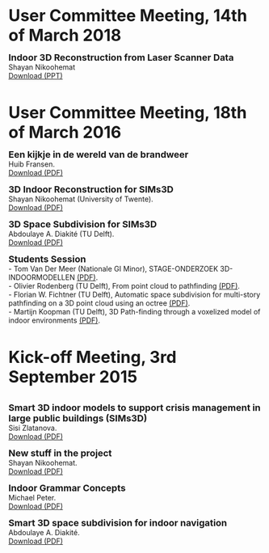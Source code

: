 <p><font size="6"><b>User Committee Meeting, 14th of March 2018</b></font><br />
</p>
<p><font size="4"><b>Indoor 3D Reconstruction from Laser Scanner Data</b> </font> <br />
  Shayan Nikoohemat<br />
<a href="files/meeting20180314/NWO(stw) project presentation_14th_March_2018.pptx">Download (PPT)</a> </p>
<p>&nbsp;</p>
<p><font size="6"><b>User Committee Meeting, 18th of March 2016</b></font>
  
  <br>
  
</p>
<p><font size="4"><b>Een kijkje in de wereld van de brandweer</b>
  </font> <br />
  Huib Fransen.
  <br>
  <a href="files/meeting2/20160318_SIIMs3D_Fransen_Innovatie_3D_Brandweer.pdf">Download (PDF)</a>
</p>
<p><font size="4"><b>3D Indoor Reconstruction for SIMs3D</b></font><br />
  Shayan Nikoohemat (University of Twente).
  <br>
  <a href="files/meeting2/20160318_SIMs3D_Nikoohemat_3DIndoorReconstruction.pdf">Download (PDF)</a>
</p>
<p><font size="4">
  <b>3D Space Subdivision for SIMs3D</b></font><br />
  Abdoulaye A. Diakité (TU Delft).
  <br>
<a href="files/meeting2/20160318_SIMs3D_Diakite_ 3Dsubdivision.pdf">Download (PDF)</a></p>
<p><font size="4"><b>Students Session</b></font> <br />
- Tom Van Der Meer (Nationale GI Minor), STAGE-ONDERZOEK 3D-INDOORMODELLEN <a href="files/meeting2/20160318_SIMs3D_VanDerMeer_3D-indoor_Brandweer.pdf">(PDF)</a>.
  <br>
  - Olivier Rodenberg (TU Delft), From point cloud to pathfinding <a href="files/meeting2/20160318_SIMs3D_Rodenberg_Octree_FireDepartment.pdf">(PDF)</a>.
  <br>
  - Florian W. Fichtner (TU Delft), Automatic space subdivision for multi-story pathfinding on a 3D point cloud using an octree <a href="files/meeting2/20160318_SIMs3D_Fichtner_3Dpath_finding_strairs_FireBrigade.pdf">(PDF)</a>.
  <br>
  - Martijn Koopman (TU Delft), 3D Path-finding through a voxelized model of indoor environments <a href="files/meeting2/20160318_SiMs3D_Koopman_3D_path-finding_Voxels.pdf">(PDF)</a>.
</p>
<p>&nbsp;</p>
<p><font size="6"><b>Kick-off Meeting, 3rd September 2015</b></font> </p>
<p><br />
  <font size="4"> <b>Smart 3D indoor models to support crisis management in large public buildings (SIMs3D)</b></font><br />Sisi Zlatanova. <br />
<a href="files/kickoff/SIMs3D_kickOff.pdf">Download (PDF)</a> </p>
<p><font size="4"><b>New stuff in the project</b></font> <br /> Shayan Nikoohemat. <br />
<a href="files/kickoff/Kick-off meeting SIMS3D - new people_UT.pdf">Download (PDF)</a> </p>
<p><font size="4"> <b>Indoor Grammar Concepts</b> </font> <br />Michael Peter. <br />
  <a href="files/kickoff/Kick-off meeting SIMS3D - grammar concepts.pdf">Download (PDF)</a> </p>
<p><font size="4"><b>Smart 3D space subdivision for indoor navigation</b> </font> <br /> Abdoulaye A. Diakité. <br />
  <a href="files/kickoff/Kick-off meeting SIMs3D - subdivision.pdf">Download (PDF)</a> </p>
